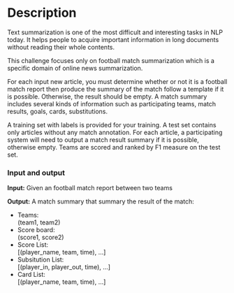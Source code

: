 # Description

Text summarization is one of the most difficult and interesting tasks in NLP today.
It helps people to acquire important information in long documents without reading their whole contents.  

This challenge focuses only on football match summarization which is a specific domain of online news summarization.   

For each input new article, you must determine whether or not it is a football match report 
then produce the summary of the match follow a template if it is possible.
Otherwise, the result should be empty. A match summary includes several kinds of information 
such as participating teams, match results, goals, cards, substitutions. 

A training set with labels is provided for your training.
A test set contains only articles without any match annotation. 
For each article, a participating system will need to output a match result summary if it is possible, otherwise empty.
Teams are scored and ranked by F1 measure on the test set.

### Input and output

**Input:** Given an football match report between two teams

**Output:** A match summary that summary the result of the match:

* Teams:<br/>
(team1, team2)
* Score board:<br/>
(score1, score2)
* Score List:<br/>
[(player_name, team, time), ...]
* Subsitution List:<br/>
[(player_in, player_out, time), ...]
* Card List:<br/>
[(player_name, team, time), ...]
